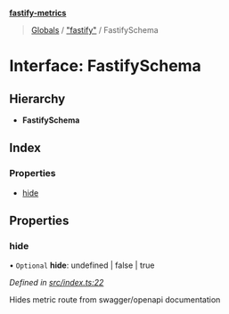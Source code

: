 **[fastify-metrics](../README.md)**

> [Globals](../README.md) / ["fastify"](../modules/_fastify_.md) / FastifySchema

# Interface: FastifySchema

## Hierarchy

* **FastifySchema**

## Index

### Properties

* [hide](_fastify_.fastifyschema.md#hide)

## Properties

### hide

• `Optional` **hide**: undefined \| false \| true

*Defined in [src/index.ts:22](https://github.com/SkeLLLa/fastify-metrics/blob/f16f34e/src/index.ts#L22)*

Hides metric route from swagger/openapi documentation
